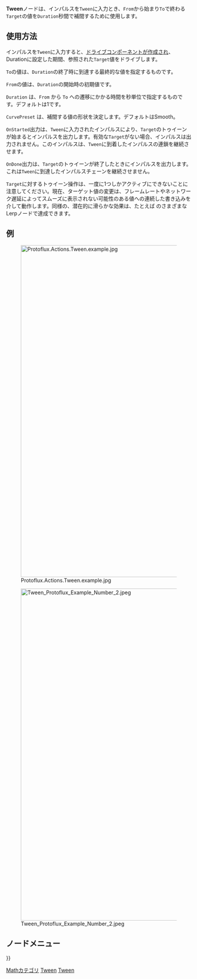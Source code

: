 <languages></languages>

**Tween**ノードは、インパルスを`Tween`に入力とき、`From`から始まり`To`で終わる`Target`の値を`Duration`秒間で補間するために使用します。

## 使用方法

インパルスを`Tween`に入力すると、[ドライブコンポーネントが作成され](Drive/ja "wikilink")、Durationに設定した期間、参照された`Target`値をドライブします。

`To`の値は、`Duration`の終了時に到達する最終的な値を指定するものです。

`From`の値は、`Duration`の開始時の初期値です。

`Duration` は、`From` から `To`
への遷移にかかる時間を秒単位で指定するものです。デフォルトは1です。

`CurvePreset` は、補間する値の形状を決定します。デフォルトはSmooth。

`OnStarted`出力は、`Tween`に入力されたインパルスにより、`Target`のトゥイーンが始まるとインパルスを出力します。有効な`Target`がない場合、インパルスは出力されません。このインパルスは、`Tween`に到着したインパルスの連鎖を継続させます。

`OnDone`出力は、`Target`のトゥイーンが終了したときにインパルスを出力します。これは`Tween`に到達したインパルスチェーンを継続させません。

`Target`に対するトゥイーン操作は、一度に1つしかアクティブにできないことに注意してください。現在、ターゲット値の変更は、フレームレートやネットワーク遅延によってスムーズに表示されない可能性のある値への連続した書き込みを介して動作します。同様の、潜在的に滑らかな効果は、たとえば
のさまざまな Lerpノードで達成できます。

## 例

<figure>
<img src="Protoflux.Actions.Tween.example.jpg" title="Protoflux.Actions.Tween.example.jpg" width="900" alt="Protoflux.Actions.Tween.example.jpg" /><figcaption aria-hidden="true">Protoflux.Actions.Tween.example.jpg</figcaption>
</figure>

<figure>
<img src="Tween_Protoflux_Example_Number_2.jpeg" title="Tween_Protoflux_Example_Number_2.jpeg" width="900" alt="Tween_Protoflux_Example_Number_2.jpeg" /><figcaption aria-hidden="true">Tween_Protoflux_Example_Number_2.jpeg</figcaption>
</figure>

## ノードメニュー

}}

[Mathカテゴリ](Category:Protoflux:Math/ja "wikilink")
[Tween](Category:Protoflux{{#translation:}} "wikilink")
[Tween](Category:Protoflux:Actions{{#translation:}} "wikilink")